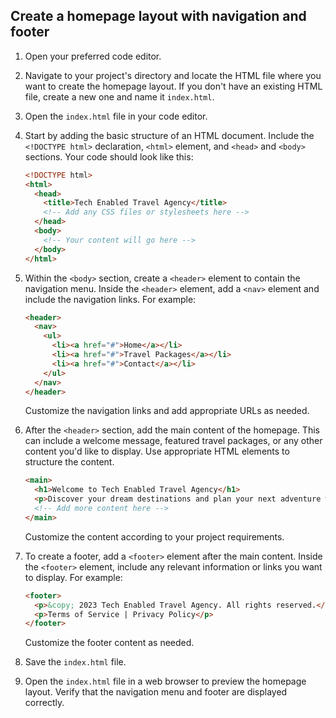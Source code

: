 

## Create a homepage layout with navigation and footer

1. Open your preferred code editor.

2. Navigate to your project's directory and locate the HTML file where you want to create the homepage layout. If you don't have an existing HTML file, create a new one and name it `index.html`.

3. Open the `index.html` file in your code editor.

4. Start by adding the basic structure of an HTML document. Include the `<!DOCTYPE html>` declaration, `<html>` element, and `<head>` and `<body>` sections. Your code should look like this:

   ```html
   <!DOCTYPE html>
   <html>
     <head>
       <title>Tech Enabled Travel Agency</title>
       <!-- Add any CSS files or stylesheets here -->
     </head>
     <body>
       <!-- Your content will go here -->
     </body>
   </html>
   ```

5. Within the `<body>` section, create a `<header>` element to contain the navigation menu. Inside the `<header>` element, add a `<nav>` element and include the navigation links. For example:

   ```html
   <header>
     <nav>
       <ul>
         <li><a href="#">Home</a></li>
         <li><a href="#">Travel Packages</a></li>
         <li><a href="#">Contact</a></li>
       </ul>
     </nav>
   </header>
   ```

   Customize the navigation links and add appropriate URLs as needed.

6. After the `<header>` section, add the main content of the homepage. This can include a welcome message, featured travel packages, or any other content you'd like to display. Use appropriate HTML elements to structure the content.

   ```html
   <main>
     <h1>Welcome to Tech Enabled Travel Agency</h1>
     <p>Discover your dream destinations and plan your next adventure with us.</p>
     <!-- Add more content here -->
   </main>
   ```

   Customize the content according to your project requirements.

7. To create a footer, add a `<footer>` element after the main content. Inside the `<footer>` element, include any relevant information or links you want to display. For example:

   ```html
   <footer>
     <p>&copy; 2023 Tech Enabled Travel Agency. All rights reserved.</p>
     <p>Terms of Service | Privacy Policy</p>
   </footer>
   ```

   Customize the footer content as needed.

8. Save the `index.html` file.

9. Open the `index.html` file in a web browser to preview the homepage layout. Verify that the navigation menu and footer are displayed correctly.


